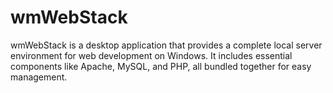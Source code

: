 # wmWebStack
wmWebStack is a desktop application that provides a complete local server environment for web development on Windows. It includes essential components like Apache, MySQL, and PHP, all bundled together for easy management.
